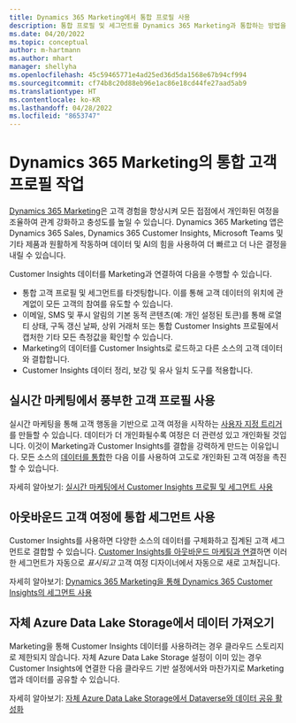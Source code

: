 ```yaml
---
title: Dynamics 365 Marketing에서 통합 프로필 사용
description: 통합 프로필 및 세그먼트를 Dynamics 365 Marketing과 통합하는 방법을 알아보십시오.
ms.date: 04/20/2022
ms.topic: conceptual
author: m-hartmann
ms.author: mhart
manager: shellyha
ms.openlocfilehash: 45c59465771e4ad25ed36d5da1568e67b94cf994
ms.sourcegitcommit: cf74b8c20d88eb96e1ac86e18cd44fe27aad5ab9
ms.translationtype: HT
ms.contentlocale: ko-KR
ms.lasthandoff: 04/28/2022
ms.locfileid: "8653747"
---
```

# <a name="work-with-unified-customer-profiles-in-dynamics-365-marketing"></a>Dynamics 365 Marketing의 통합 고객 프로필 작업

[Dynamics 365 Marketing](/dynamics365/marketing/overview)은 고객 경험을 향상시켜 모든 접점에서 개인화된 여정을 조율하여 관계 강화하고 충성도를 높일 수 있습니다. Dynamics 365 Marketing 앱은 Dynamics 365 Sales, Dynamics 365 Customer Insights, Microsoft Teams 및 기타 제품과 원활하게 작동하며 데이터 및 AI의 힘을 사용하여 더 빠르고 더 나은 결정을 내릴 수 있습니다.

Customer Insights 데이터를 Marketing과 연결하여 다음을 수행할 수 있습니다.

- 통합 고객 프로필 및 세그먼트를 타겟팅합니다. 이를 통해 고객 데이터의 위치에 관계없이 모든 고객의 참여를 유도할 수 있습니다.
- 이메일, SMS 및 푸시 알림의 기본 동적 콘텐츠(예: 개인 설정된 토큰)를 통해 로열티 상태, 구독 갱신 날짜, 상위 거래처 또는 통합 Customer Insights 프로필에서 캡처한 기타 모든 측정값을 확인할 수 있습니다.
- Marketing의 데이터를 Customer Insights로 로드하고 다른 소스의 고객 데이터와 결합합니다.
- Customer Insights 데이터 정리, 보강 및 유사 일치 도구를 적용합니다.


## <a name="use-rich-customer-profiles-in-real-time-marketing"></a>실시간 마케팅에서 풍부한 고객 프로필 사용

실시간 마케팅을 통해 고객 행동을 기반으로 고객 여정을 시작하는 [사용자 지정 트리거](/dynamics365/marketing/real-time-marketing-custom-triggers)를 만들할 수 있습니다. 데이터가 더 개인화될수록 여정은 더 관련성 있고 개인화될 것입니다. 이것이 Marketing과 Customer Insights를 결합을 강력하게 만드는 이유입니다. 모든 소스의 [데이터를 통합](data-unification.md)한 다음 이를 사용하여 고도로 개인화된 고객 여정을 촉진할 수 있습니다.

자세히 알아보기: [실시간 마케팅에서 Customer Insights 프로필 및 세그먼트 사용](/dynamics365/marketing/real-time-marketing-ci-profile)

## <a name="use-unified-segments-with-outbound-customer-journeys"></a>아웃바운드 고객 여정에 통합 세그먼트 사용

Customer Insights를 사용하면 다양한 소스의 데이터를 구체화하고 집계된 고객 세그먼트로 결합할 수 있습니다. [Customer Insights를 아웃바운드 마케팅과 연결](export-dynamics365-marketing.md)하면 이러한 세그먼트가 자동으로 *표시되고* 고객 여정 디자이너에서 자동으로 새로 고쳐집니다.

자세히 알아보기: [Dynamics 365 Marketing을 통해 Dynamics 365 Customer Insights의 세그먼트 사용](/dynamics365/marketing/customer-insights-segments)

## <a name="pull-data-from-your-own-azure-data-lake-storage"></a>자체 Azure Data Lake Storage에서 데이터 가져오기

Marketing을 통해 Customer Insights 데이터를 사용하려는 경우 클라우드 스토리지로 제한되지 않습니다. 자체 Azure Data Lake Storage 설정이 이미 있는 경우 Customer Insights에 연결한 다음 클라우드 기반 설정에서와 마찬가지로 Marketing 앱과 데이터를 공유할 수 있습니다.

자세히 알아보기: [자체 Azure Data Lake Storage에서 Dataverse와 데이터 공유 활성화](manage-environments.md#enable-data-sharing-with-dataverse-from-your-own-azure-data-lake-storage-preview)